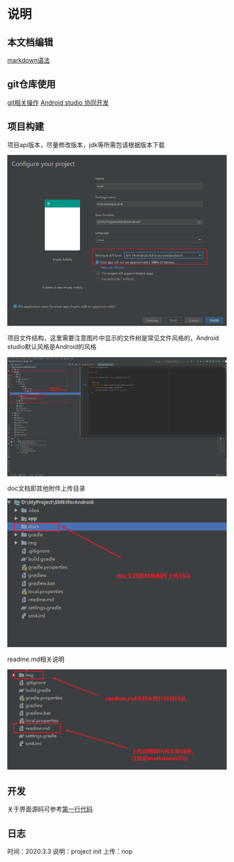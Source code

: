 # 说明

## 本文档编辑

[markdown语法](语法.md)

## git仓库使用

[git相关操作](https://song-10.github.io/other/Git%E7%9A%84%E4%BD%BF%E7%94%A8/)
[Android studio 协同开发](https://blog.csdn.net/shurongro/article/details/77387573)

## 项目构建

项目api版本，尽量修改版本，jdk等所需包请根据版本下载

![Alt](img/start_proj1.png)

项目文件结构，这里需要注意图片中显示的文件树是常见文件风格的，Android studio默认风格是Android的风格

![Alt](img/start_proj2.png)

doc文档即其他附件上传目录

![Alt](img/start_proj3.png)

readme.md相关说明

![Alt](img/start_proj4.png)

## 开发

关于界面源码可参考[第一行代码](https://github.com/guolindev/booksource)

## 日志

时间：2020.3.3
说明：project init
上传：nop
